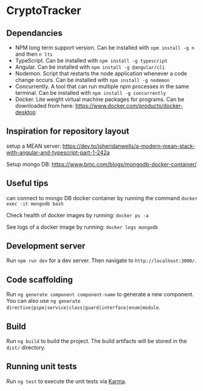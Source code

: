 # CryptoTracker

## Dependancies
- NPM long term support version. Can be installed with `npm install -g n` and then `n lts`
- TypeScript. Can be installed with `npm install -g typescript`
- Angular. Can be installed with `npm install -g @angular/cli`
- Nodemon. Script that restarts the node application whenever a code change occurs. Can be installed with `npm install -g nodemon`
- Concurrently. A tool that can run multiple npm processes in the same terminal. Can be installed with `npm install -g concurrently`
- Docker. Lite weight virtual machine packages for programs. Can be downloaded from here: https://www.docker.com/products/docker-desktop

## Inspiration for repository layout

setup a MEAN server:
https://dev.to/jsheridanwells/a-modern-mean-stack-with-angular-and-typescript-part-1-242a


Setup mongo DB:
https://www.bmc.com/blogs/mongodb-docker-container/

## Useful tips
can connect to mongo DB docker container by running the command `docker exec -it mongodb bash`

Check health of docker images by running: `docker ps -a`

See logs of a docker image by running: `docker logs mongodb`

## Development server

Run `npm run dev` for a dev server. Then navigate to `http://localhost:3000/`.

## Code scaffolding

Run `ng generate component component-name` to generate a new component. You can also use `ng generate directive|pipe|service|class|guard|interface|enum|module`.

## Build

Run `ng build` to build the project. The build artifacts will be stored in the `dist/` directory.

## Running unit tests

Run `ng test` to execute the unit tests via [Karma](https://karma-runner.github.io).
